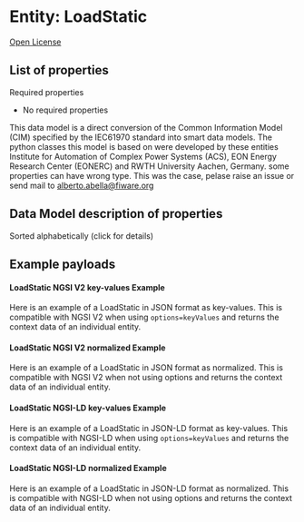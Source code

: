 Entity: LoadStatic  
==================  
[Open License](https://github.com/smart-data-models//dataModel.EnergyCIM/blob/master/LoadStatic/LICENSE.md)  

## List of properties  

Required properties  
- No required properties    
This data model is a direct conversion of the Common Information Model (CIM) specified by the IEC61970 standard into smart data models. The python classes this model is based on were developed by these entities Institute for Automation of Complex Power Systems (ACS), EON Energy Research Center (EONERC) and RWTH University Aachen, Germany. some properties can have wrong type. This was the case, pelase raise an issue or send mail to alberto.abella@fiware.org  
## Data Model description of properties  
Sorted alphabetically (click for details)  
## Example payloads    
#### LoadStatic NGSI V2 key-values Example    
Here is an example of a LoadStatic in JSON format as key-values. This is compatible with NGSI V2 when  using `options=keyValues` and returns the context data of an individual entity.  
#### LoadStatic NGSI V2 normalized Example    
Here is an example of a LoadStatic in JSON format as normalized. This is compatible with NGSI V2 when not using options and returns the context data of an individual entity.  
#### LoadStatic NGSI-LD key-values Example    
Here is an example of a LoadStatic in JSON-LD format as key-values. This is compatible with NGSI-LD when  using `options=keyValues` and returns the context data of an individual entity.  
#### LoadStatic NGSI-LD normalized Example    
Here is an example of a LoadStatic in JSON-LD format as normalized. This is compatible with NGSI-LD when not using options and returns the context data of an individual entity.  
